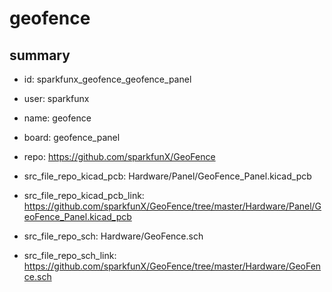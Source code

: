 # geofence
 
## summary 
* id: sparkfunx_geofence_geofence_panel
* user: sparkfunx
* name: geofence
* board: geofence_panel
* repo: https://github.com/sparkfunX/GeoFence
* src_file_repo_kicad_pcb: Hardware/Panel/GeoFence_Panel.kicad_pcb
* src_file_repo_kicad_pcb_link: https://github.com/sparkfunX/GeoFence/tree/master/Hardware/Panel/GeoFence_Panel.kicad_pcb


* src_file_repo_sch: Hardware/GeoFence.sch
* src_file_repo_sch_link: https://github.com/sparkfunX/GeoFence/tree/master/Hardware/GeoFence.sch






